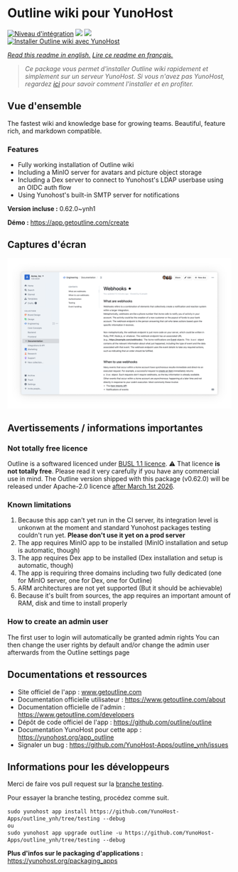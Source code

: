 # Outline wiki pour YunoHost

[![Niveau d'intégration](https://dash.yunohost.org/integration/outline.svg)](https://dash.yunohost.org/appci/app/outline) ![](https://ci-apps.yunohost.org/ci/badges/outline.status.svg) ![](https://ci-apps.yunohost.org/ci/badges/outline.maintain.svg)  
[![Installer Outline wiki avec YunoHost](https://install-app.yunohost.org/install-with-yunohost.svg)](https://install-app.yunohost.org/?app=outline)

*[Read this readme in english.](./README.md)*
*[Lire ce readme en français.](./README_fr.md)*

> *Ce package vous permet d'installer Outline wiki rapidement et simplement sur un serveur YunoHost.
Si vous n'avez pas YunoHost, regardez [ici](https://yunohost.org/#/install) pour savoir comment l'installer et en profiter.*

## Vue d'ensemble

The fastest wiki and knowledge base for growing teams. Beautiful, feature rich, and markdown compatible.

### Features

- Fully working installation of Outline wiki
- Including a MinIO server for avatars and picture object storage
- Including a Dex server to connect to Yunohost's LDAP userbase using an OIDC auth flow
- Using Yunohost's built-in SMTP server for notifications


**Version incluse :** 0.62.0~ynh1

**Démo :** https://app.getoutline.com/create

## Captures d'écran

![](./doc/screenshots/outline_screenshot.png)

## Avertissements / informations importantes

### Not totally free licence
Outline is a softwared licenced under [BUSL 1.1 licence](https://spdx.org/licenses/BUSL-1.1.html). 
⚠️ That licence **is not totally free**. Please read it very carefully if you have any commercial use in mind.
The Outline version shipped with this package (v0.62.0) will be released under Apache-2.0 licence [after March 1st 2026](https://github.com/outline/outline/blob/7216551164536e8abddfabc95b785ef5f8d51de7/LICENSE).

### Known limitations

1. Because this app can't yet run in the CI server, its integration level is unkonwn at the moment and standard Yunohost packages testing couldn't run yet. **Please don't use it yet on a prod server**
2. The app requires MinIO app to be installed (MinIO installation and setup is automatic, though)
3. The app requires Dex app to be installed (Dex installation and setup is automatic, though)
3. The app is requiring three domains including two fully dedicated (one for MinIO server, one for Dex, one for Outline)
4. ARM architectures are not yet supported (But it should be achievable)
6. Because it's built from sources, the app requires an important amount of RAM, disk and time to install properly


### How to create an admin user

The first user to login will automatically be granted admin rights
You can then change the user rights by default and/or change the admin user afterwards from the Outline settings page
## Documentations et ressources

* Site officiel de l'app : www.getoutline.com
* Documentation officielle utilisateur : https://www.getoutline.com/about
* Documentation officielle de l'admin : https://www.getoutline.com/developers
* Dépôt de code officiel de l'app : https://github.com/outline/outline
* Documentation YunoHost pour cette app : https://yunohost.org/app_outline
* Signaler un bug : https://github.com/YunoHost-Apps/outline_ynh/issues

## Informations pour les développeurs

Merci de faire vos pull request sur la [branche testing](https://github.com/YunoHost-Apps/outline_ynh/tree/testing).

Pour essayer la branche testing, procédez comme suit.
```
sudo yunohost app install https://github.com/YunoHost-Apps/outline_ynh/tree/testing --debug
ou
sudo yunohost app upgrade outline -u https://github.com/YunoHost-Apps/outline_ynh/tree/testing --debug
```

**Plus d'infos sur le packaging d'applications :** https://yunohost.org/packaging_apps